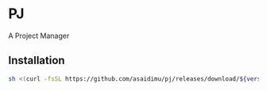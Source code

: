 # PJ

A Project Manager

## Installation

```sh
sh <(curl -fsSL https://github.com/asaidimu/pj/releases/download/${version}/install.sh)
```
